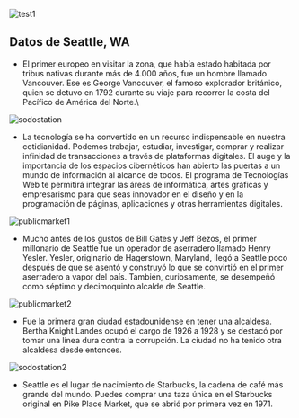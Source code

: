 ![test1](https://user-images.githubusercontent.com/50153006/57828564-e8ae5c80-7779-11e9-9682-367e9a4d73a3.jpg)

## Datos de Seattle, WA

* El primer europeo en visitar la zona, que había estado habitada por tribus nativas durante más de 4.000 años, fue un hombre llamado Vancouver. Ese es George Vancouver, el famoso explorador británico, quien se detuvo en 1792 durante su viaje para recorrer la costa del Pacífico de América del Norte.\\

![sodostation](https://user-images.githubusercontent.com/50153006/57828536-c9afca80-7779-11e9-890a-899e16ae0c10.JPG)

* La tecnología se ha convertido en un recurso indispensable en nuestra cotidianidad. Podemos trabajar, estudiar, investigar, comprar y realizar infinidad de transacciones a través de plataformas digitales. El auge y la importancia de los espacios cibernéticos han abierto las puertas a un mundo de información al alcance de todos. El programa de Tecnologías Web te permitirá integrar las áreas de informática, artes gráficas y empresarismo para que seas innovador en el diseño y en la programación de páginas, aplicaciones y otras herramientas digitales.

![publicmarket1](https://user-images.githubusercontent.com/50153006/57828614-0f6c9300-777a-11e9-84d4-d35a91c76cc8.JPG)

* Mucho antes de los gustos de Bill Gates y Jeff Bezos, el primer millonario de Seattle fue un operador de aserradero llamado Henry Yesler. Yesler, originario de Hagerstown, Maryland, llegó a Seattle poco después de que se asentó y construyó lo que se convirtió en el primer aserradero a vapor del país. También, curiosamente, se desempeñó como séptimo y decimoquinto alcalde de Seattle.

![publicmarket2](https://user-images.githubusercontent.com/50153006/57828637-227f6300-777a-11e9-8d44-dfbdc534e175.JPG)

* Fue la primera gran ciudad estadounidense en tener una alcaldesa. Bertha Knight Landes ocupó el cargo de 1926 a 1928 y se destacó por tomar una línea dura contra la corrupción. La ciudad no ha tenido otra alcaldesa desde entonces.
   
![sodostation2](https://user-images.githubusercontent.com/50153006/57828648-31feac00-777a-11e9-8223-60960194f108.JPG)   
   
* Seattle es el lugar de nacimiento de Starbucks, la cadena de café más grande del mundo. Puedes comprar una taza única en el Starbucks original en Pike Place Market, que se abrió por primera vez en 1971.
